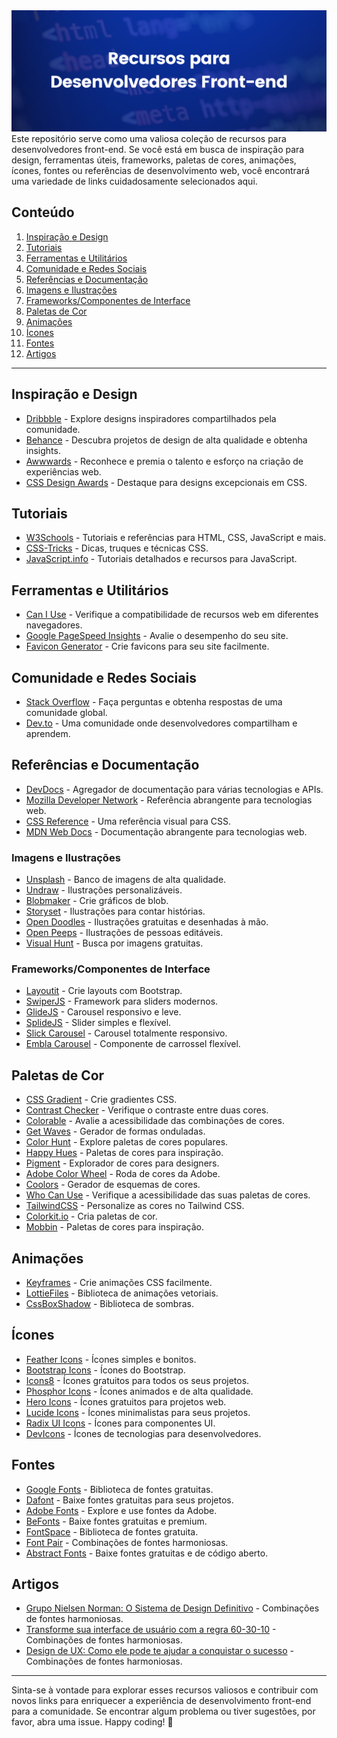 <img src="https://github.com/GabrielBarbosa0/RECURSOS-FRONT-END/blob/main/image/imagem-repositorio-github.png" />
Este repositório serve como uma valiosa coleção de recursos para desenvolvedores front-end. Se você está em busca de inspiração para design, ferramentas úteis, frameworks, paletas de cores, animações, ícones, fontes ou referências de desenvolvimento web, você encontrará uma variedade de links cuidadosamente selecionados aqui.

## Conteúdo

1. [Inspiração e Design](#inspiração-e-design)
2. [Tutoriais](#tutoriais)
3. [Ferramentas e Utilitários](#ferramentas-e-utilitários)
4. [Comunidade e Redes Sociais](#comunidade-e-redes-sociais)
6. [Referências e Documentação](#referências-e-documentação)
7. [Imagens e Ilustrações](#imagens-e-ilustrações)   
8. [Frameworks/Componentes de Interface](#referências-e-documentação)
9. [Paletas de Cor](#paletas-de-cor)
10. [Animações](#animações)
11. [Ícones](#ícones)
12. [Fontes](#fontes)
13. [Artigos](#artigos)

---

## Inspiração e Design

- [Dribbble](https://dribbble.com/) - Explore designs inspiradores compartilhados pela comunidade.
- [Behance](https://www.behance.net/) - Descubra projetos de design de alta qualidade e obtenha insights.
- [Awwwards](https://www.awwwards.com/) - Reconhece e premia o talento e esforço na criação de experiências web.
- [CSS Design Awards](https://www.cssdesignawards.com/) - Destaque para designs excepcionais em CSS.

## Tutoriais

- [W3Schools](https://www.w3schools.com/) - Tutoriais e referências para HTML, CSS, JavaScript e mais.
- [CSS-Tricks](https://css-tricks.com/) - Dicas, truques e técnicas CSS.
- [JavaScript.info](https://javascript.info/) - Tutoriais detalhados e recursos para JavaScript.

## Ferramentas e Utilitários

- [Can I Use](https://caniuse.com/) - Verifique a compatibilidade de recursos web em diferentes navegadores.
- [Google PageSpeed Insights](https://developers.google.com/speed/pagespeed/insights/) - Avalie o desempenho do seu site.
- [Favicon Generator](https://www.favicon-generator.org/) - Crie favicons para seu site facilmente.

## Comunidade e Redes Sociais

- [Stack Overflow](https://stackoverflow.com/) - Faça perguntas e obtenha respostas de uma comunidade global.
- [Dev.to](https://dev.to/) - Uma comunidade onde desenvolvedores compartilham e aprendem.

## Referências e Documentação

- [DevDocs](https://devdocs.io/) - Agregador de documentação para várias tecnologias e APIs.
- [Mozilla Developer Network](https://developer.mozilla.org/) - Referência abrangente para tecnologias web.
- [CSS Reference](https://cssreference.io/) - Uma referência visual para CSS.
- [MDN Web Docs](https://developer.mozilla.org/) - Documentação abrangente para tecnologias web.

### Imagens e Ilustrações
- [Unsplash](https://unsplash.com/pt-br) - Banco de imagens de alta qualidade.
- [Undraw](https://undraw.co/) - Ilustrações personalizáveis.
- [Blobmaker](https://www.blobmaker.app/) - Crie gráficos de blob.
- [Storyset](https://storyset.com/) - Ilustrações para contar histórias.
- [Open Doodles](https://www.opendoodles.com/) - Ilustrações gratuitas e desenhadas à mão.
- [Open Peeps](https://www.openpeeps.com/) - Ilustrações de pessoas editáveis.
- [Visual Hunt](https://visualhunt.com/) - Busca por imagens gratuitas.

### Frameworks/Componentes de Interface
- [Layoutit](https://grid.layoutit.com/) - Crie layouts com Bootstrap.
- [SwiperJS](https://swiperjs.com/get-started) - Framework para sliders modernos.
- [GlideJS](https://glidejs.com/docs/) - Carousel responsivo e leve.
- [SplideJS](https://splidejs.com/guides/getting-started/) - Slider simples e flexível.
- [Slick Carousel](https://kenwheeler.github.io/slick/) - Carousel totalmente responsivo.
- [Embla Carousel](https://www.embla-carousel.com/examples/generator/) - Componente de carrossel flexível.

## Paletas de Cor

- [CSS Gradient](https://cssgradient.io/) - Crie gradientes CSS.
- [Contrast Checker](https://coolors.co/contrast-checker/ffffff-000000) - Verifique o contraste entre duas cores.
- [Colorable](https://colorable.jxnblk.com/) - Avalie a acessibilidade das combinações de cores.
- [Get Waves](https://getwaves.io/) - Gerador de formas onduladas.
- [Color Hunt](https://colorhunt.co/) - Explore paletas de cores populares.
- [Happy Hues](https://www.happyhues.co/) - Paletas de cores para inspiração.
- [Pigment](https://pigment.shapefactory.co/) - Explorador de cores para designers.
- [Adobe Color Wheel](https://color.adobe.com/pt/create/color-wheel) - Roda de cores da Adobe.
- [Coolors](https://coolors.co/f6e8ea-ef626c-22181c-312f2f-84dccf) - Gerador de esquemas de cores.
- [Who Can Use](https://www.whocanuse.com/) - Verifique a acessibilidade das suas paletas de cores.
- [TailwindCSS](https://tailwindcss.com/docs/customizing-colors) - Personalize as cores no Tailwind CSS.
- [Colorkit.io](https://colorkit.io/) - Cria paletas de cor.
- [Mobbin](https://mobbin.com/browse/ios/apps/) - Paletas de cores para inspiração.

## Animações

- [Keyframes](https://keyframes.app/) - Crie animações CSS facilmente.
- [LottieFiles](https://lottiefiles.com/) - Biblioteca de animações vetoriais.
- [CssBoxShadow](https://getcssscan.com/css-box-shadow-examples) - Biblioteca de sombras.

## Ícones

- [Feather Icons](https://feathericons.com/) - Ícones simples e bonitos.
- [Bootstrap Icons](https://icons.getbootstrap.com/) - Ícones do Bootstrap.
- [Icons8](https://icons8.com.br/) - Ícones gratuitos para todos os seus projetos.
- [Phosphor Icons](https://phosphoricons.com/) - Ícones animados e de alta qualidade.
- [Hero Icons](https://heroicons.com/) - Ícones gratuitos para projetos web.
- [Lucide Icons](https://lucide.dev/) - Ícones minimalistas para seus projetos.
- [Radix UI Icons](https://www.radix-ui.com/icons) - Ícones para componentes UI.
- [DevIcons](https://devicon.dev/) - Ícones de tecnologias para desenvolvedores.

## Fontes

- [Google Fonts](https://fonts.google.com/) - Biblioteca de fontes gratuitas.
- [Dafont](https://www.dafont.com/pt/) - Baixe fontes gratuitas para seus projetos.
- [Adobe Fonts](https://fonts.adobe.com/) - Explore e use fontes da Adobe.
- [BeFonts](https://befonts.com/) - Baixe fontes gratuitas e premium.
- [FontSpace](https://www.fontspace.com/) - Biblioteca de fontes gratuita.
- [Font Pair](https://www.fontpair.co/) - Combinações de fontes harmoniosas.
- [Abstract Fonts](https://www.abstractfonts.com/) - Baixe fontes gratuitas e de código aberto.

## Artigos

- [Grupo Nielsen Norman: O Sistema de Design Definitivo](https://awari.com.br/grupo-nielsen-norman-o-sistema-de-design-definitivo/) - Combinações de fontes harmoniosas.
- [Transforme sua interface de usuário com a regra 60-30-10](https://awari.com.br/60-30-10/?utm_source=blog&utm_campaign=projeto+blog&utm_medium=Transforme%20sua%20interface%20de%20usu%C3%A1rio%20com%20a%20regra%2060-30-10#:~:text=Para%20aplicar%20a%20regra%20dos%2060%2D30%2D10%20ao%20design,a%20cor%20terci%C3%A1ria%20para%2010%25.) - Combinações de fontes harmoniosas.
- [Design de UX: Como ele pode te ajudar a conquistar o sucesso](https://awari.com.br/design-de-ux-como-ele-pode-te-ajudar-a-conquistar-o-sucesso/) - Combinações de fontes harmoniosas.



---

Sinta-se à vontade para explorar esses recursos valiosos e contribuir com novos links para enriquecer a experiência de desenvolvimento front-end para a comunidade. Se encontrar algum problema ou tiver sugestões, por favor, abra uma issue. Happy coding! 🚀
